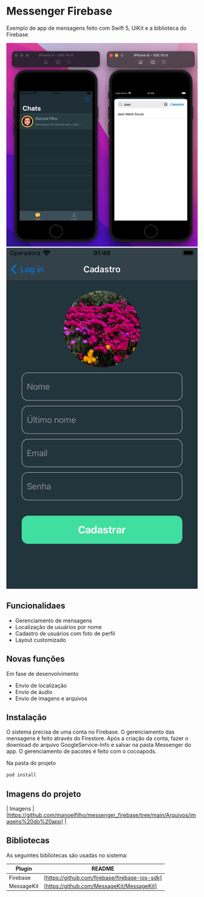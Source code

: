 # Messenger Firebase
Exemplo de app de mensagens feito com Swift 5, UIKit e a biblioteca do Firebase


![Troca de mensagens](https://github.com/manoelfilho/messenger_firebase/blob/main/Arquivos/imagens%20do%20app/jose-joao-find.jpg)
![Cadastro](https://github.com/manoelfilho/messenger_firebase/blob/main/Arquivos/imagens%20do%20app/Simulator%20Screen%20Shot%20-%20iPhone%208%20-%202021-11-13%20at%2001.46.39.png)

## Funcionalidaes
- Gerenciamento de mensagens
- Localização de usuários por nome
- Cadastro de usuários com foto de perfil
- Layout customizado

## Novas funções

Em fase de desenvolvimento

- Envio de localização
- Envio de áudio
- Envio de imagens e arquivos

## Instalação

O sistema precisa de uma conta no Firebase. O gerenciamento das mensagens é feito através do Firestore. Após a criação da conta, fazer o download do arquivo GoogleService-Info e salvar na pasta Messenger do app.
O gerenciamento de pacotes é feito com o cocoapods. 

Na pasta do projeto

```sh
pod install
```

## Imagens do projeto
| Imagens | [https://github.com/manoelfilho/messenger_firebase/tree/main/Arquivos/imagens%20do%20app] |

## Bibliotecas
As seguintes bibliotecas são usadas no sistema:

| Plugin | README |
| ------ | ------ |
| Firebase | [https://github.com/firebase/firebase-ios-sdk]|
| MessageKit | [https://github.com/MessageKit/MessageKit]|
